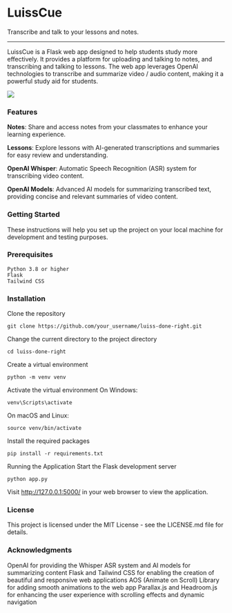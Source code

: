 # LuissCue
Transcribe and talk to your lessons and notes.

---

LuissCue is a Flask web app designed to help students study more effectively. It provides a platform for uploading and talking to notes, and transcribing and talking to lessons. The web app leverages OpenAI technologies to transcribe and summarize video / audio content, making it a powerful study aid for students.

![](https://i.ibb.co/TPCsKpd/LuissCue.png)

### Features
**Notes**: Share and access notes from your classmates to enhance your learning experience.

**Lessons**: Explore lessons with AI-generated transcriptions and summaries for easy review and understanding.

**OpenAI Whisper**: Automatic Speech Recognition (ASR) system for transcribing video content.

**OpenAI Models**: Advanced AI models for summarizing transcribed text, providing concise and relevant summaries of video content.

### Getting Started
These instructions will help you set up the project on your local machine for development and testing purposes.

### Prerequisites
```
Python 3.8 or higher
Flask
Tailwind CSS
```

### Installation

Clone the repository
```
git clone https://github.com/your_username/luiss-done-right.git
```
Change the current directory to the project directory
```
cd luiss-done-right
```
Create a virtual environment
```
python -m venv venv
```
Activate the virtual environment
On Windows:
```
venv\Scripts\activate
```
On macOS and Linux:
```
source venv/bin/activate
```
Install the required packages
```
pip install -r requirements.txt
```
Running the Application
Start the Flask development server
```
python app.py
```
Visit http://127.0.0.1:5000/ in your web browser to view the application.

### License
This project is licensed under the MIT License - see the LICENSE.md file for details.

### Acknowledgments
OpenAI for providing the Whisper ASR system and AI models for summarizing content
Flask and Tailwind CSS for enabling the creation of beautiful and responsive web applications
AOS (Animate on Scroll) Library for adding smooth animations to the web app
Parallax.js and Headroom.js for enhancing the user experience with scrolling effects and dynamic navigation
